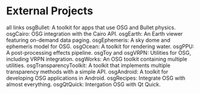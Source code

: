 # External Projects

all links
osgBullet: A toolkit for apps that use OSG and Bullet physics.
osgCairo: OSG integration with the Cairo API.
osgEarth: An Earth viewer featuring on-demand data paging.
osgEphemeris: A sky dome and ephemeris model for OSG.
osgOcean: A toolkit for rendering water.
osgPPU: A post-processing effects pipeline.
osgToy and osgVRPN: Utilities for OSG, including VRPN integration.
osgWorks: An OSG toolkit containing multiple utilities.
osgTransparencyToolkit: A toolkit that implements multiple transparency methods with a simple API.
osgAndroid: A toolkit for developing OSG applications in Android.
osgRecipes: Integrate OSG with almost everything.
osgQtQuick: Intergation OSG with Qt Quick.
